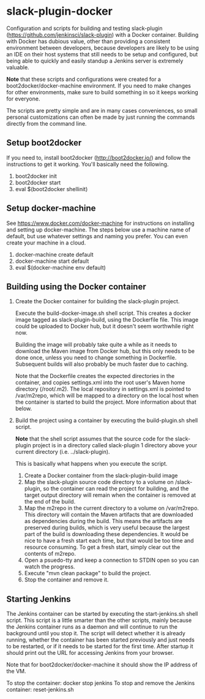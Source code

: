 # slack-plugin-docker

Configuration and scripts for building and testing slack-plugin
(https://github.com/jenkinsci/slack-plugin) with a Docker container. Building
with Docker has dubious value, other than providing a consistent environment
between developers, because developers are likely to be using an IDE on their
host systems that still needs to be setup and configured, but being able to
quickly and easily standup a Jenkins server is extremely valuable.

**Note** that these scripts and configurations were created for a
boot2docker/docker-machine environment. If you need to make changes for other
environments, make sure to build something in so it keeps working for everyone.

The scripts are pretty simple and are in many cases conveniences, so small
personal customizations can often be made by just running the commands directly
from the command line.

Setup boot2docker
-----------------

If you need to, install boot2docker (http://boot2docker.io/) and follow the
instructions to get it working. You'll basically need the following.

1. boot2docker init
2. boot2docker start
3. eval $(boot2docker shellinit)

Setup docker-machine
--------------------

See https://www.docker.com/docker-machine for instructions on installing and setting
up docker-machine. The steps below use a machine name of default, but use whatever
settings and naming you prefer. You can even create your machine in a cloud.

1. docker-machine create default
2. docker-machine start default
3. eval $(docker-machine env default)

Building using the Docker container
-----------------------------------

1. Create the Docker container for building the slack-plugin project.

   Execute the build-docker-image.sh shell script. This creates a docker image
   tagged as slack-plugin-build, using the Dockerfile file. This image could be
   uploaded to Docker hub, but it doesn't seem worthwhile right now.
   
   Building the image will probably take quite a while as it needs to download
   the Maven image from Docker hub, but this only needs to be done once, unless
   you need to change something in Dockerfile. Subsequent builds will also
   probably be much faster due to caching.
   
   Note that the Dockerfile creates the expected directories in the container,
   and copies settings.xml into the root user's Maven home directory
   (/root/.m2). The local repository in settings.xml is pointed to /var/m2repo,
   which will be mapped to a directory on the local host when the container is
   started to build the project. More information about that below.
   
2. Build the project using a container by executing the build-plugin.sh shell script.

   **Note** that the shell script assumes that the source code for the
   slack-plugin project is in a directory called slack-plugin 1 directory above
   your current directory (i.e. ../slack-plugin).
   
   This is basically what happens when you execute the script.
   
   1. Create a Docker container from the slack-plugin-build image
   2. Map the slack-plugin source code directory to a volume on /slack-plugin,
      so the container can read the project for building, and the target output
      directory will remain when the container is removed at the end of the
      build.
   3. Map the m2repo in the current directory to a volume on /var/m2repo. This
      directory will contain the Maven artifacts that are downloaded as
      dependencies during the build.  This means the artifacts are preserved
      during builds, which is very useful because the largest part of the build
      is downloading these dependencies. It would be nice to have a fresh start
      each time, but that would be too time and resource consuming. To get a
      fresh start, simply clear out the contents of m2repo.
   4. Open a psuedo-tty and keep a connection to STDIN open so you can watch
      the progress.
   5. Execute "mvn clean package" to build the project.
   6. Stop the container and remove it.
   
Starting Jenkins
----------------

The Jenkins container can be started by executing the start-jenkins.sh shell
script. This script is a little smarter than the other scripts, mainly because
the Jenkins container runs as a daemon and will continue to run the background
until you stop it. The script will detect whether it is already running,
whether the container has been started previously and just needs to be
restarted, or if it needs to be started for the first time. After startup it
should print out the URL for accessing Jenkins from your browser.

Note that for boot2docker/docker-machine it should show the IP address of the VM.

To stop the container: docker stop jenkins
To stop and remove the Jenkins container: reset-jenkins.sh


